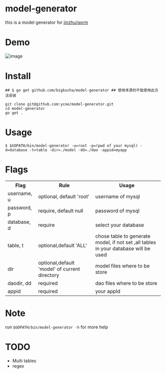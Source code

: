 model-generator
===

this is a model generator for [jinzhu/gorm](https://github.com/jinzhu/gorm)

Demo
===
![image](https://github.com/bigkucha/model-generator/blob/master/media/test.gif)


Install
===

```
## $ go get github.com/bigkucha/model-generator ## 使用本源的不能使用此方法安装

git clone git@github.com:ycoe/model-generator.git
cd model-generator
go get .
```

Usage
===

```
$ $GOPATH/bin/model-generator -u=root -p=(pwd of your mysql) -d=database -t=table -dir=./model -dd=./dao -appid=myapp
```

Flags
===
<table>
 <tr>
    <th>Flag</th>
    <th>Rule</th>
    <th>Usage</th>
  </tr>
  <tr>
    <td>username, u</td>
    <td>optional, default 'root'</td>
    <td>username of mysql</td>
  </tr>
  
  <tr>
    <td>password, p</td>
    <td>require, default null</td>
    <td>password of mysql</td>
  </tr>
  
  <tr>
    <td>database, d</td>
    <td>require</td>
    <td>select your database</td>
  </tr>
  <tr>
    <td>table, t</td>
    <td>optional,default 'ALL'</td>
    <td>chose table to generate model, if not set ,all tables in your database will be used</td>
  </tr>
  
  <tr>
    <td>dir</td>
    <td>optional,default 'model' of current directory</td>
    <td>model files where to be store</td>
  </tr>
  
  <tr>
    <td>daodir, dd</td>
    <td>required</td>
    <td>dao files where to be store</td>
  </tr>
  
  <tr>
    <td>appid</td>
    <td>required</td>
    <td>your appId</td>
  </tr>
</table>

Note
===
 run `$GOPATH/bin/model-generator -h` for more help

TODO
===
- Multi tables
- regex 